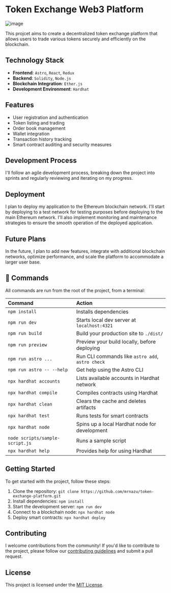 # Token Exchange Web3 Platform 

![image](https://github.com/mrnazu/token-exchange-platform/assets/108541991/0f3d989b-54d9-4941-b31b-d5f9d223e701)

This projcet aims to create a decentralized token exchange platform that allows users to trade various tokens securely and efficiently on the blockchain.

## Technology Stack

- **Frontend**: `Astro`, `React`, `Redux`
- **Backend**: `Solidity`, `Node.js`
- **Blockchain Integration**: `Ether.js`
- **Development Environment**: `Hardhat`

## Features

- User registration and authentication
- Token listing and trading
- Order book management
- Wallet integration
- Transaction history tracking
- Smart contract auditing and security measures

## Development Process

I'll follow an agile development process, breaking down the project into sprints and regularly reviewing and iterating on my progress. 

## Deployment

I plan to deploy my application to the Ethereum blockchain network. I'll start by deploying to a test network for testing purposes before deploying to the main Ethereum network. I'll also implement monitoring and maintenance strategies to ensure the smooth operation of the deployed application.

## Future Plans

In the future, I plan to add new features, integrate with additional blockchain networks, optimize performance, and scale the platform to accommodate a larger user base.

## 🧞 Commands

All commands are run from the root of the project, from a terminal:

| Command                   | Action                                           |
| :------------------------ | :----------------------------------------------- |
| `npm install`             | Installs dependencies                            |
| `npm run dev`             | Starts local dev server at `localhost:4321`      |
| `npm run build`           | Build your production site to `./dist/`          |
| `npm run preview`         | Preview your build locally, before deploying     |
| `npm run astro ...`       | Run CLI commands like `astro add`, `astro check` |
| `npm run astro -- --help` | Get help using the Astro CLI                     |
| `npx hardhat accounts`    | Lists available accounts in Hardhat network      |
| `npx hardhat compile`     | Compiles contracts using Hardhat                 |
| `npx hardhat clean`       | Clears the cache and deletes artifacts           |
| `npx hardhat test`        | Runs tests for smart contracts                   |
| `npx hardhat node`        | Spins up a local Hardhat node for development    |
| `node scripts/sample-script.js` | Runs a sample script                         |
| `npx hardhat help`        | Provides help for using Hardhat                  |

## Getting Started

To get started with the project, follow these steps:

1. Clone the repository: `git clone https://github.com/mrnazu/token-exchange-platform.git`
2. Install dependencies: `npm install`
3. Start the development server: `npm run dev`
4. Connect to a blockchain node: `npx hardhat node`
5. Deploy smart contracts: `npx hardhat deploy`

## Contributing

I welcome contributions from the community! If you'd like to contribute to the project, please follow our [contributing guidelines](CONTRIBUTING.md) and submit a pull request.

## License

This project is licensed under the [MIT License](LICENSE).
